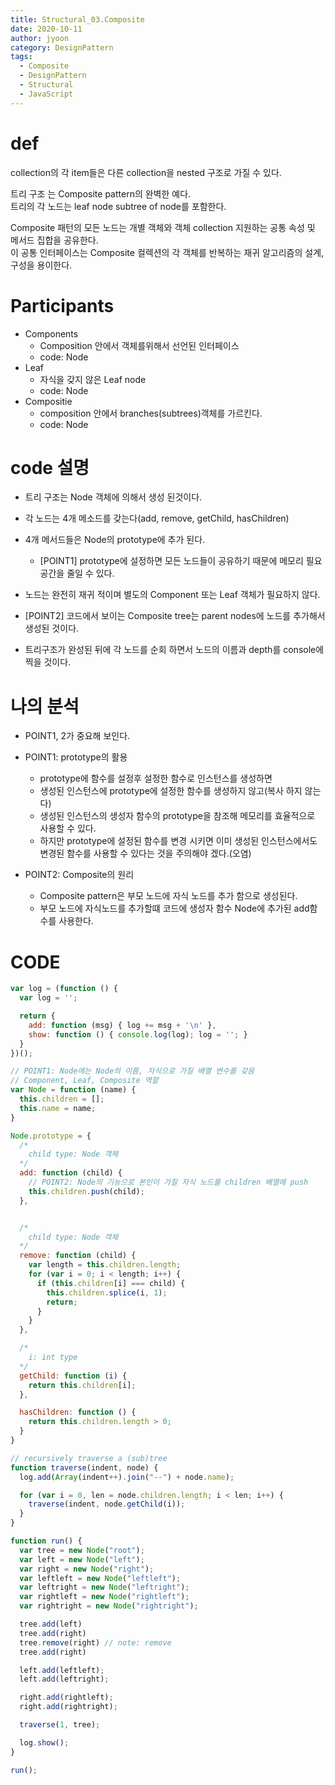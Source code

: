 ```yaml
---
title: Structural_03.Composite
date: 2020-10-11
author: jyoon
category: DesignPattern
tags:
  - Composite
  - DesignPattern
  - Structural
  - JavaScript
---
```


# def
collection의 각 item들은 다른 collection을 nested 구조로 가질 수 있다.   

트리 구조 는 Composite pattern의 완벽한 예다.   
트리의 각 노드는 leaf node subtree of node를 포함한다.  

Composite 패턴의 모든 노드는 개별 객체와 객체 collection 지원하는 공통 속성 및 메서드 집합을 공유한다.   
이 공통 인터페이스는 Composite 컬렉션의 각 객체를 반복하는 재귀 알고리즘의 설계, 구성을 용이한다.  

# Participants
* Components
  - Composition 안에서 객체를위해서 선언된 인터페이스 
  - code: Node
* Leaf
  - 자식을 갖지 않은 Leaf node
  - code: Node
* Compositie
  - composition 안에서 branches(subtrees)객체를 가르킨다.
  - code: Node

# code 설명
* 트리 구조는 Node 객체에 의해서 생성 된것이다.
* 각 노드는 4개 메소드를 갖는다(add, remove, getChild, hasChildren)
* 4개 메서드들은 Node의 prototype에 추가 된다.
  - [POINT1] prototype에 설정하면 모든 노드들이 공유하기 때문에 메모리 필요공간을 줄일 수 있다.
* 노드는 완전히 재귀 적이며 별도의 Component 또는 Leaf 객체가 필요하지 않다.

* [POINT2] 코드에서 보이는 Composite tree는 parent nodes에 노드를 추가해서 생성된 것이다.
* 트리구조가 완성된 뒤에 각 노드를 순회 하면서 노드의 이름과 depth를 console에 찍을 것이다.


# 나의 분석
* POINT1, 2가 중요해 보인다.
* POINT1: prototype의 활용
  - prototype에 함수를 설정후 설정한 함수로 인스턴스를 생성하면
  - 생성된 인스턴스에 prototype에 설정한 함수를 생성하지 않고(복사 하지 않는다)
  - 생성된 인스턴스의 생성자 함수의 prototype을 참조해 메모리를 효율적으로 사용할 수 있다. 
  - 하지만 prototype에 설정된 함수를 변경 시키면 이미 생성된 인스턴스에서도 변경된 함수를 사용할 수 있다는 것을 주의해야 겠다.(오염) 

* POINT2: Composite의 원리
  - Composite pattern은 부모 노드에 자식 노드를 추가 함으로 생성된다.
  - 부모 노드에 자식노드를 추가할떄 코드에 생성자 함수 Node에 추가된 add함수를 사용한다.

# CODE
```js
var log = (function () {
  var log = '';

  return {
    add: function (msg) { log += msg + '\n' },
    show: function () { console.log(log); log = ''; }
  }
})();

// POINT1: Node에는 Node의 이름, 자식으로 가질 배열 변수를 갖음
// Component, Leaf, Composite 역할
var Node = function (name) {
  this.children = [];
  this.name = name;
}

Node.prototype = {
  /*
    child type: Node 객체
  */
  add: function (child) {
    // POINT2: Node의 기능으로 본인이 가질 자식 노드를 children 배열에 push
    this.children.push(child);
  },


  /*
    child type: Node 객체
  */
  remove: function (child) {
    var length = this.children.length;
    for (var i = 0; i < length; i++) {
      if (this.children[i] === child) {
        this.children.splice(i, 1);
        return;
      }
    }
  },

  /*
    i: int type
  */
  getChild: function (i) {
    return this.children[i];
  },

  hasChildren: function () {
    return this.children.length > 0;
  }
}

// recursively traverse a (sub)tree
function traverse(indent, node) {
  log.add(Array(indent++).join("--") + node.name);

  for (var i = 0, len = node.children.length; i < len; i++) {
    traverse(indent, node.getChild(i));
  }
}

function run() {
  var tree = new Node("root");
  var left = new Node("left");
  var right = new Node("right");
  var leftleft = new Node("leftleft");
  var leftright = new Node("leftright");
  var rightleft = new Node("rightleft");
  var rightright = new Node("rightright");

  tree.add(left)
  tree.add(right)
  tree.remove(right) // note: remove
  tree.add(right)

  left.add(leftleft);
  left.add(leftright);

  right.add(rightleft);
  right.add(rightright);

  traverse(1, tree);

  log.show();
}

run();
```